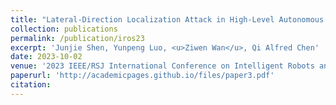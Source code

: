 ```yaml
---
title: "Lateral-Direction Localization Attack in High-Level Autonomous Driving: Domain-Specific Defense Opportunity via Lane Detection"
collection: publications
permalink: /publication/iros23
excerpt: 'Junjie Shen, Yunpeng Luo, <u>Ziwen Wan</u>, Qi Alfred Chen'
date: 2023-10-02
venue: '2023 IEEE/RSJ International Conference on Intelligent Robots and Systems, IROS 2023'
paperurl: 'http://academicpages.github.io/files/paper3.pdf'
citation: 
---
```

